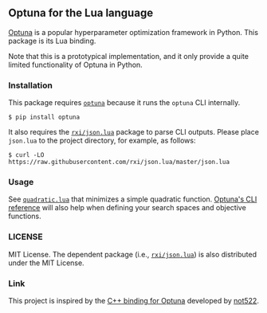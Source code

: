 ## Optuna for the Lua language

[Optuna](https://optuna.org) is a popular hyperparameter optimization framework in Python. This package is its Lua binding.

Note that this is a prototypical implementation, and it only provide a quite limited functionality of Optuna in Python.

### Installation

This package requires [`optuna`](https://optuna.org) because it runs the `optuna` CLI internally.

```console
$ pip install optuna
```

It also requires the [`rxi/json.lua`](https://github.com/rxi/json.lua) package to parse CLI outputs. Please place `json.lua` to the project directory, for example, as follows:

```console
$ curl -LO https://raw.githubusercontent.com/rxi/json.lua/master/json.lua
```

### Usage

See [`quadratic.lua`](./quadratic.lua) that minimizes a simple quadratic function.
[Optuna's CLI reference](https://optuna.readthedocs.io/en/stable/reference/cli.html) will also help when defining your search spaces and objective functions.


### LICENSE

MIT License.
The dependent package (i.e., [`rxi/json.lua`](https://github.com/rxi/json.lua)) is also distributed under the MIT License.

### Link

This project is inspired by the [C++ binding for Optuna](https://github.com/not522/optuna-cpp) developed by [not522](https://github.com/not522).

